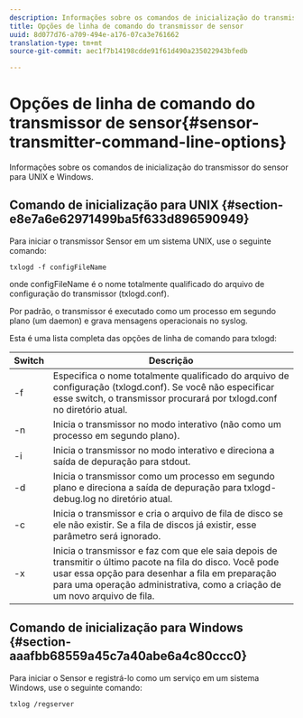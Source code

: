 ```yaml
---
description: Informações sobre os comandos de inicialização do transmissor do sensor para UNIX e Windows.
title: Opções de linha de comando do transmissor de sensor
uuid: 8d077d76-a709-494e-a176-07ca3e761662
translation-type: tm+mt
source-git-commit: aec1f7b14198cdde91f61d490a235022943bfedb

---
```



# Opções de linha de comando do transmissor de sensor{#sensor-transmitter-command-line-options}

Informações sobre os comandos de inicialização do transmissor do sensor para UNIX e Windows.

## Comando de inicialização para UNIX {#section-e8e7a6e62971499ba5f633d896590949}

Para iniciar o transmissor Sensor em um sistema UNIX, use o seguinte comando:

```
txlogd -f configFileName
```

onde configFileName é o nome totalmente qualificado do arquivo de configuração do transmissor (txlogd.conf).

Por padrão, o transmissor é executado como um processo em segundo plano (um daemon) e grava mensagens operacionais no syslog.

Esta é uma lista completa das opções de linha de comando para txlogd:

| Switch | Descrição |
|---|---|
| -f | Especifica o nome totalmente qualificado do arquivo de configuração (txlogd.conf). Se você não especificar esse switch, o transmissor procurará por txlogd.conf no diretório atual. |
| -n | Inicia o transmissor no modo interativo (não como um processo em segundo plano). |
| -i | Inicia o transmissor no modo interativo e direciona a saída de depuração para stdout. |
| -d | Inicia o transmissor como um processo em segundo plano e direciona a saída de depuração para txlogd-debug.log no diretório atual. |
| -c | Inicia o transmissor e cria o arquivo de fila de disco se ele não existir. Se a fila de discos já existir, esse parâmetro será ignorado. |
| -x | Inicia o transmissor e faz com que ele saia depois de transmitir o último pacote na fila do disco. Você pode usar essa opção para desenhar a fila em preparação para uma operação administrativa, como a criação de um novo arquivo de fila. |

## Comando de inicialização para Windows {#section-aaafbb68559a45c7a40abe6a4c80ccc0}

Para iniciar o Sensor e registrá-lo como um serviço em um sistema Windows, use o seguinte comando:

```
txlog /regserver
```

